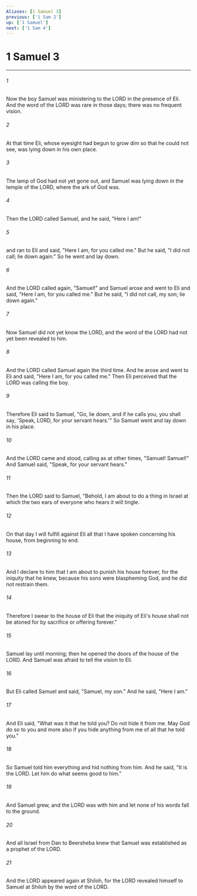 ```yaml
---
Aliases: [1 Samuel 3]
previous: ['1 Sam 2']
up: ['1 Samuel']
next: ['1 Sam 4']
---
```

# 1 Samuel 3

***

 

###### 1 
Now the boy Samuel was ministering to the LORD in the presence of Eli. And the word of the LORD was rare in those days; there was no frequent vision.
 
 

###### 2 
At that time Eli, whose eyesight had begun to grow dim so that he could not see, was lying down in his own place. 
 

###### 3 
The lamp of God had not yet gone out, and Samuel was lying down in the temple of the LORD, where the ark of God was.
 
 

###### 4 
Then the LORD called Samuel, and he said, "Here I am!" 
 

###### 5 
and ran to Eli and said, "Here I am, for you called me." But he said, "I did not call; lie down again." So he went and lay down.
 
 

###### 6 
And the LORD called again, "Samuel!" and Samuel arose and went to Eli and said, "Here I am, for you called me." But he said, "I did not call, my son; lie down again." 
 

###### 7 
Now Samuel did not yet know the LORD, and the word of the LORD had not yet been revealed to him.
 
 

###### 8 
And the LORD called Samuel again the third time. And he arose and went to Eli and said, "Here I am, for you called me." Then Eli perceived that the LORD was calling the boy. 
 

###### 9 
Therefore Eli said to Samuel, "Go, lie down, and if he calls you, you shall say, 'Speak, LORD, for your servant hears.'" So Samuel went and lay down in his place.
 
 

###### 10 
And the LORD came and stood, calling as at other times, "Samuel! Samuel!" And Samuel said, "Speak, for your servant hears." 
 

###### 11 
Then the LORD said to Samuel, "Behold, I am about to do a thing in Israel at which the two ears of everyone who hears it will tingle. 
 

###### 12 
On that day I will fulfill against Eli all that I have spoken concerning his house, from beginning to end. 
 

###### 13 
And I declare to him that I am about to punish his house forever, for the iniquity that he knew, because his sons were blaspheming God, and he did not restrain them. 
 

###### 14 
Therefore I swear to the house of Eli that the iniquity of Eli's house shall not be atoned for by sacrifice or offering forever."
 
 

###### 15 
Samuel lay until morning; then he opened the doors of the house of the LORD. And Samuel was afraid to tell the vision to Eli. 
 

###### 16 
But Eli called Samuel and said, "Samuel, my son." And he said, "Here I am." 
 

###### 17 
And Eli said, "What was it that he told you? Do not hide it from me. May God do so to you and more also if you hide anything from me of all that he told you." 
 

###### 18 
So Samuel told him everything and hid nothing from him. And he said, "It is the LORD. Let him do what seems good to him."
 
 

###### 19 
And Samuel grew, and the LORD was with him and let none of his words fall to the ground. 
 

###### 20 
And all Israel from Dan to Beersheba knew that Samuel was established as a prophet of the LORD. 
 

###### 21 
And the LORD appeared again at Shiloh, for the LORD revealed himself to Samuel at Shiloh by the word of the LORD.
 
